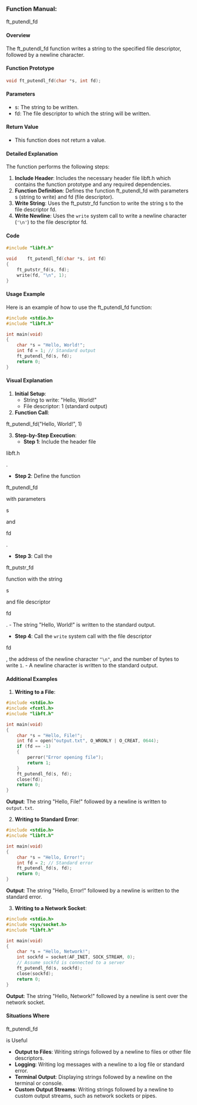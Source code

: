 ### Function Manual: 

ft_putendl_fd

#### Overview
The ft_putendl_fd function writes a string to the specified file descriptor, followed by a newline character.

#### Function Prototype
```c
void ft_putendl_fd(char *s, int fd);
```

#### Parameters
- s: The string to be written.
- fd: The file descriptor to which the string will be written.

#### Return Value
- This function does not return a value.

#### Detailed Explanation
The function performs the following steps:
1. **Include Header**: Includes the necessary header file libft.h which contains the function prototype and any required dependencies.
2. **Function Definition**: Defines the function ft_putendl_fd with parameters s (string to write) and fd (file descriptor).
3. **Write String**: Uses the ft_putstr_fd function to write the string s to the file descriptor fd.
4. **Write Newline**: Uses the `write` system call to write a newline character (`'\n'`) to the file descriptor fd.

#### Code
```c
#include "libft.h"

void	ft_putendl_fd(char *s, int fd)
{
	ft_putstr_fd(s, fd);
	write(fd, "\n", 1);
}
```

#### Usage Example
Here is an example of how to use the ft_putendl_fd function:
```c
#include <stdio.h>
#include "libft.h"

int main(void)
{
	char *s = "Hello, World!";
	int fd = 1; // Standard output
	ft_putendl_fd(s, fd);
	return 0;
}
```

#### Visual Explanation
1. **Initial Setup**:
   - String to write: "Hello, World!"
   - File descriptor: 1 (standard output)
2. **Function Call**: 

ft_putendl_fd("Hello, World!", 1)


3. **Step-by-Step Execution**:
   - **Step 1**: Include the header file 

libft.h

.
   - **Step 2**: Define the function 

ft_putendl_fd

 with parameters 

s

 and 

fd

.
   - **Step 3**: Call the 

ft_putstr_fd

 function with the string 

s

 and file descriptor 

fd

.
     - The string "Hello, World!" is written to the standard output.
   - **Step 4**: Call the `write` system call with the file descriptor 

fd

, the address of the newline character `"\n"`, and the number of bytes to write `1`.
     - A newline character is written to the standard output.

#### Additional Examples
1. **Writing to a File**:
```c
#include <stdio.h>
#include <fcntl.h>
#include "libft.h"

int main(void)
{
	char *s = "Hello, File!";
	int fd = open("output.txt", O_WRONLY | O_CREAT, 0644);
	if (fd == -1)
	{
		perror("Error opening file");
		return 1;
	}
	ft_putendl_fd(s, fd);
	close(fd);
	return 0;
}
```
**Output**: The string "Hello, File!" followed by a newline is written to `output.txt`.

2. **Writing to Standard Error**:
```c
#include <stdio.h>
#include "libft.h"

int main(void)
{
	char *s = "Hello, Error!";
	int fd = 2; // Standard error
	ft_putendl_fd(s, fd);
	return 0;
}
```
**Output**: The string "Hello, Error!" followed by a newline is written to the standard error.

3. **Writing to a Network Socket**:
```c
#include <stdio.h>
#include <sys/socket.h>
#include "libft.h"

int main(void)
{
	char *s = "Hello, Network!";
	int sockfd = socket(AF_INET, SOCK_STREAM, 0);
	// Assume sockfd is connected to a server
	ft_putendl_fd(s, sockfd);
	close(sockfd);
	return 0;
}
```
**Output**: The string "Hello, Network!" followed by a newline is sent over the network socket.

#### Situations Where 

ft_putendl_fd

 is Useful
- **Output to Files**: Writing strings followed by a newline to files or other file descriptors.
- **Logging**: Writing log messages with a newline to a log file or standard error.
- **Terminal Output**: Displaying strings followed by a newline on the terminal or console.
- **Custom Output Streams**: Writing strings followed by a newline to custom output streams, such as network sockets or pipes.